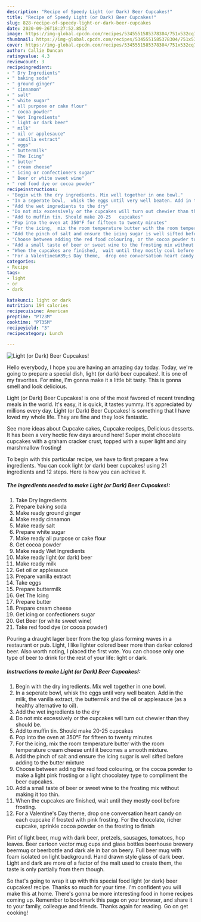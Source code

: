 ```yaml
---
description: "Recipe of Speedy Light (or Dark) Beer Cupcakes!"
title: "Recipe of Speedy Light (or Dark) Beer Cupcakes!"
slug: 828-recipe-of-speedy-light-or-dark-beer-cupcakes
date: 2020-09-26T18:27:52.851Z
image: https://img-global.cpcdn.com/recipes/5345551585378304/751x532cq70/light-or-dark-beer-cupcakes-recipe-main-photo.jpg
thumbnail: https://img-global.cpcdn.com/recipes/5345551585378304/751x532cq70/light-or-dark-beer-cupcakes-recipe-main-photo.jpg
cover: https://img-global.cpcdn.com/recipes/5345551585378304/751x532cq70/light-or-dark-beer-cupcakes-recipe-main-photo.jpg
author: Callie Duncan
ratingvalue: 4.3
reviewcount: 3
recipeingredient:
- " Dry Ingredients"
- " baking soda"
- " ground ginger"
- " cinnamon"
- " salt"
- " white sugar"
- " all purpose or cake flour"
- " cocoa powder"
- " Wet Ingredients"
- " light or dark beer"
- " milk"
- " oil or applesauce"
- " vanilla extract"
- " eggs"
- " buttermilk"
- " The Icing"
- " butter"
- " cream cheese"
- " icing or confectioners sugar"
- " Beer or white sweet wine"
- " red food dye or cocoa powder"
recipeinstructions:
- "Begin with the dry ingredients. Mix well together in one bowl."
- "In a seperate bowl,  whisk the eggs until very well beaten. Add in the milk, the vanilla extract, the buttermilk and the oil or applesauce (as a healthy alternative to oil)."
- "Add the wet ingredients to the dry"
- "Do not mix excessively or the cupcakes will turn out chewier than they should be."
- "Add to muffin tin. Should make 20-25   cupcakes"
- "Pop into the oven at 350°F for fifteen to twenty minutes"
- "For the icing,  mix the room temperature butter with the room temperature cream cheese until it becomes a smooth mixture."
- "Add the pinch of salt and ensure the icing sugar is well sifted before adding to the butter mixture"
- "Choose between adding the red food colouring, or the cocoa powder to make a light pink frosting or a light chocolatey type to compliment the beer cupcakes."
- "Add a small taste of beer or sweet wine to the frosting mix without making it too thin."
- "When the cupcakes are finished,  wait until they mostly cool before frosting."
- "For a Valentine&#39;s Day theme,  drop one conversation heart candy on each cupcake if frosted with pink frosting. For the chocolate,  richer cupcake,  sprinkle cocoa powder on the frosting to finish"
categories:
- Recipe
tags:
- light
- or
- dark

katakunci: light or dark 
nutrition: 194 calories
recipecuisine: American
preptime: "PT23M"
cooktime: "PT35M"
recipeyield: "3"
recipecategory: Lunch

---
```



![Light (or Dark) Beer Cupcakes!](https://img-global.cpcdn.com/recipes/5345551585378304/751x532cq70/light-or-dark-beer-cupcakes-recipe-main-photo.jpg)

Hello everybody, I hope you are having an amazing day today. Today, we're going to prepare a special dish, light (or dark) beer cupcakes!. It is one of my favorites. For mine, I'm gonna make it a little bit tasty. This is gonna smell and look delicious.

Light (or Dark) Beer Cupcakes! is one of the most favored of recent trending meals in the world. It's easy, it is quick, it tastes yummy. It's appreciated by millions every day. Light (or Dark) Beer Cupcakes! is something that I have loved my whole life. They are fine and they look fantastic.

See more ideas about Cupcake cakes, Cupcake recipes, Delicious desserts. It has been a very hectic few days around here! Super moist chocolate cupcakes with a graham cracker crust, topped with a super light and airy marshmallow frosting!


To begin with this particular recipe, we have to first prepare a few ingredients. You can cook light (or dark) beer cupcakes! using 21 ingredients and 12 steps. Here is how you can achieve it.

<!--inarticleads1-->

##### The ingredients needed to make Light (or Dark) Beer Cupcakes!:

1. Take  Dry Ingredients
1. Prepare  baking soda
1. Make ready  ground ginger
1. Make ready  cinnamon
1. Make ready  salt
1. Prepare  white sugar
1. Make ready  all purpose or cake flour
1. Get  cocoa powder
1. Make ready  Wet Ingredients
1. Make ready  light (or dark) beer
1. Make ready  milk
1. Get  oil or applesauce
1. Prepare  vanilla extract
1. Take  eggs
1. Prepare  buttermilk
1. Get  The Icing
1. Prepare  butter
1. Prepare  cream cheese
1. Get  icing or confectioners sugar
1. Get  Beer (or white sweet wine)
1. Take  red food dye (or cocoa powder)


Pouring a draught lager beer from the top glass forming waves in a restaurant or pub. Light, I like lighter colored beer more than darker colored beer. Also worth noting, I placed the first vote. You can choose only one type of beer to drink for the rest of your life: light or dark. 

<!--inarticleads2-->

##### Instructions to make Light (or Dark) Beer Cupcakes!:

1. Begin with the dry ingredients. Mix well together in one bowl.
1. In a seperate bowl,  whisk the eggs until very well beaten. Add in the milk, the vanilla extract, the buttermilk and the oil or applesauce (as a healthy alternative to oil).
1. Add the wet ingredients to the dry
1. Do not mix excessively or the cupcakes will turn out chewier than they should be.
1. Add to muffin tin. Should make 20-25   cupcakes
1. Pop into the oven at 350°F for fifteen to twenty minutes
1. For the icing,  mix the room temperature butter with the room temperature cream cheese until it becomes a smooth mixture.
1. Add the pinch of salt and ensure the icing sugar is well sifted before adding to the butter mixture
1. Choose between adding the red food colouring, or the cocoa powder to make a light pink frosting or a light chocolatey type to compliment the beer cupcakes.
1. Add a small taste of beer or sweet wine to the frosting mix without making it too thin.
1. When the cupcakes are finished,  wait until they mostly cool before frosting.
1. For a Valentine&#39;s Day theme,  drop one conversation heart candy on each cupcake if frosted with pink frosting. For the chocolate,  richer cupcake,  sprinkle cocoa powder on the frosting to finish


Pint of light beer, mug with dark beer, pretzels, sausages, tomatoes, hop leaves. Beer cartoon vector mug cups and glass bottles beerhouse brewery beermug or beerbottle and dark ale in bar on beery. Full beer mug with foam isolated on light background. Hand drawn style glass of dark beer. Light and dark are more of a factor of the malt used to create them, the taste is only partially from them though. 

So that's going to wrap it up with this special food light (or dark) beer cupcakes! recipe. Thanks so much for your time. I'm confident you will make this at home. There's gonna be more interesting food in home recipes coming up. Remember to bookmark this page on your browser, and share it to your family, colleague and friends. Thanks again for reading. Go on get cooking!
